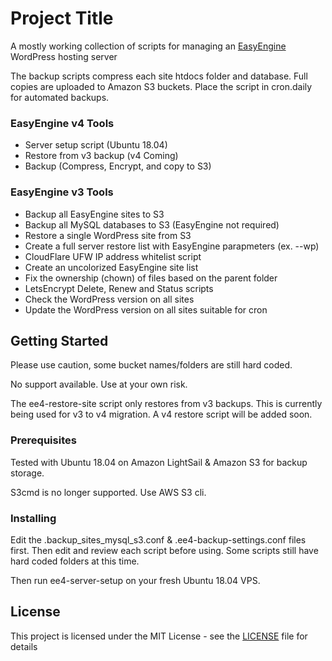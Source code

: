 # Project Title

A mostly working collection of scripts for managing an [EasyEngine](https://easyengine.io) WordPress hosting server

The backup scripts compress each site htdocs folder and database. Full copies are uploaded to Amazon S3 buckets. Place the script in cron.daily for automated backups.  

### EasyEngine v4 Tools

- Server setup script (Ubuntu 18.04)
- Restore from v3 backup (v4 Coming)
- Backup (Compress, Encrypt, and copy to S3)

### EasyEngine v3 Tools

- Backup all EasyEngine sites to S3
- Backup all MySQL databases to S3 (EasyEngine not required)
- Restore a single WordPress site from S3
- Create a full server restore list with EasyEngine parapmeters (ex. --wp)
- CloudFlare UFW IP address whitelist script
- Create an uncolorized EasyEngine site list
- Fix the ownership (chown) of files based on the parent folder 
- LetsEncrypt Delete, Renew and Status scripts
- Check the WordPress version on all sites
- Update the WordPress version on all sites suitable for cron

## Getting Started

Please use caution, some bucket names/folders are still hard coded. 

No support available. Use at your own risk.

The ee4-restore-site script only restores from v3 backups. This is currently being used for v3 to v4 migration. A v4 restore script will be added soon.

### Prerequisites

Tested with Ubuntu 18.04 on Amazon LightSail & Amazon S3 for backup storage.

S3cmd is no longer supported. Use AWS S3 cli. 

### Installing

Edit the .backup_sites_mysql_s3.conf & .ee4-backup-settings.conf files first. Then edit and review each script before using. Some scripts still have hard coded folders at this time. 

Then run ee4-server-setup on your fresh Ubuntu 18.04 VPS.

## License

This project is licensed under the MIT License - see the [LICENSE](LICENSE) file for details
